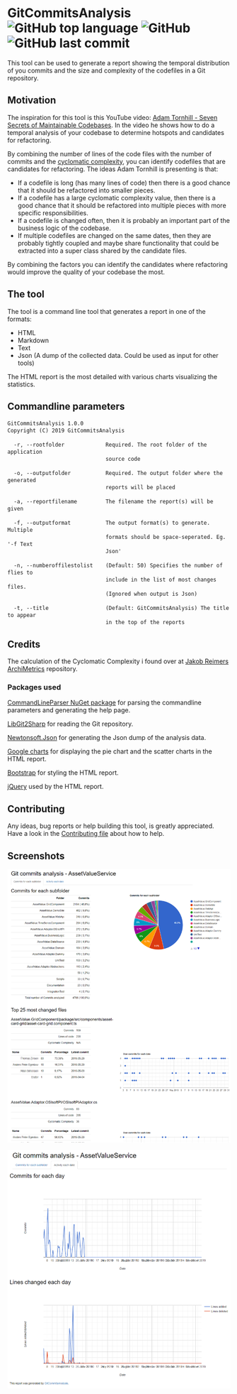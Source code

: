 # GitCommitsAnalysis ![GitHub top language](https://img.shields.io/github/languages/top/CoderAllan/GitCommitsAnalysis.svg) ![GitHub](https://img.shields.io/github/license/CoderAllan/GitCommitsAnalysis.svg) ![GitHub last commit](https://img.shields.io/github/last-commit/CoderAllan/GitCommitsAnalysis.svg)

This tool can be used to generate a report showing the temporal distribution of you commits and the size and complexity of the codefiles in a Git repository.

## Motivation

The inspiration for this tool is this YouTube video: [Adam Tornhill - Seven Secrets of Maintainable Codebases](https://www.youtube.com/watch?v=a74UkJxKWVM&t=881s).
In the video he shows how to do a temporal analysis of your codebase to determine hotspots and candidates for refactoring.

By combining the number of lines of the code files with the number of commits and the [cyclomatic complexity](https://en.wikipedia.org/wiki/Cyclomatic_complexity), you can identify codefiles that are candidates for refactoring.
The ideas Adam Tornhill is presenting is that:

* If a codefile is long (has many lines of code) then there is a good chance that it should be refactored into smaller pieces.
* If a codefile has a large cyclomatic complexity value, then there is a good chance that it should be refactored into multiple pieces with more specific responsibilities.
* If a codefile is changed often, then it is probably an important part of the business logic of the codebase.
* If multiple codefiles are changed on the same dates, then they are probably tightly coupled and maybe share functionality that could be extracted into a super class shared by the candidate files.

By combining the factors you can identify the candidates where refactoring would improve the quality of your codebase the most.

## The tool

The tool is a command line tool that generates a report in one of the formats:

* HTML
* Markdown
* Text
* Json (A dump of the collected data. Could be used as input for other tools)

The HTML report is the most detailed with various charts visualizing the statistics.

## Commandline parameters

```text
GitCommitsAnalysis 1.0.0
Copyright (C) 2019 GitCommitsAnalysis

  -r, --rootfolder             Required. The root folder of the application
                               source code

  -o, --outputfolder           Required. The output folder where the generated
                               reports will be placed

  -a, --reportfilename         The filename the report(s) will be given

  -f, --outputformat           The output format(s) to generate. Multiple
                               formats should be space-seperated. Eg. '-f Text
                               Json'

  -n, --numberoffilestolist    (Default: 50) Specifies the number of flies to
                               include in the list of most changes files.
                               (Ignored when output is Json)

  -t, --title                  (Default: GitCommitsAnalysis) The title to appear
                               in the top of the reports
```

## Credits

The calculation of the Cyclomatic Complexity i found over at [Jakob Reimers ArchiMetrics](https://github.com/jjrdk/ArchiMetrics) repository.

### Packages used

[CommandLineParser NuGet package](https://www.nuget.org/packages/CommandLineParser/) for parsing the commandline parameters and generating the help page.

[LibGit2Sharp](https://www.nuget.org/packages/LibGit2Sharp/) for reading the Git repository.

[Newtonsoft.Json](https://www.nuget.org/packages/Newtonsoft.Json/) for generating the Json dump of the analysis data.

[Google charts](https://developers.google.com/chart) for displaying the pie chart and the scatter charts in the HTML report.

[Bootstrap](https://getbootstrap.com/docs/3.4/getting-started/) for styling the HTML report.

[jQuery](https://jquery.com/) used by the HTML report.

## Contributing

Any ideas, bug reports or help building this tool, is greatly appreciated. Have a look in the [Contributing file](CONTRIBUTING.md) about how to help.

## Screenshots

![Html report](screenshots/HtmlReport1.png)

![Html report](screenshots/HtmlReport2.png)
